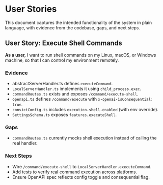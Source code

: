 # User Stories

This document captures the intended functionality of the system in plain language, with evidence from the codebase, gaps, and next steps.

## User Story: Execute Shell Commands

**As a user,** I want to run shell commands on my Linux, macOS, or Windows machine, so that I can control my environment remotely.

### Evidence
- abstractServerHandler.ts defines `executeCommand`.
- `LocalServerHandler.ts` implements it using `child_process.exec`.
- `commandRoutes.ts` exists and exposes `/command/execute-shell`.
- `openapi.ts` defines `/command/execute` with `x-openai-isConsequential: true`.
- `convictConfig.ts` includes `execution.shell.enabled` (with env override).
- `SettingsSchema.ts` exposes `features.executeShell`.

### Gaps 
- `commandRoutes.ts` currently mocks shell execution instead of calling the real handler.

### Next Steps 
- Wire `/command/execute-shell` to `LocalServerHandler.executeCommand`.
 - Add tests to verify real command execution across platforms.
  - Ensure OpenAPI spec reflects config toggle and consequential flag.
